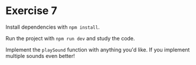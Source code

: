 # Exercise 7

Install dependencies with `npm install`.

Run the project with `npm run dev` and study the code.

Implement the `playSound` function with anything you'd like. If you implement multiple sounds even better!
